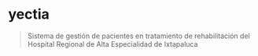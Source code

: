 # yectia
> Sistema de gestión de pacientes en tratamiento de rehabilitación del Hospital Regional de Alta Especialidad de Ixtapaluca

